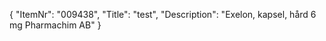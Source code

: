 {
  "ItemNr": "009438",
  "Title": "test",
  "Description": "Exelon, kapsel, hård 6 mg Pharmachim AB"
}
